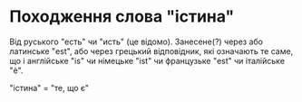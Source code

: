 # Походження слова "істина"

Від руського "есть" чи "исть" (це відомо). Занесене(?) через або латинське "est", або через грецький відповідник, які означають те саме, що і англійське "is" чи німецьке "ist" чи французьке "est" чи італійське "è".

"істина" = "те, що є"
